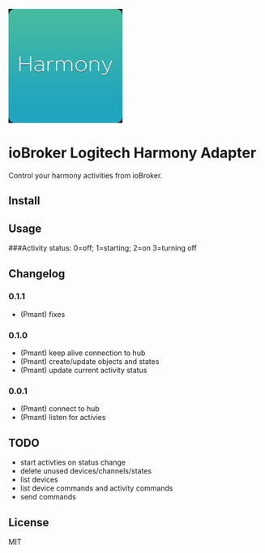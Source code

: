 ![Logo](admin/harmony.jpeg)
# ioBroker Logitech Harmony Adapter

Control your harmony activities from ioBroker.

## Install

## Usage
###Activity status:
0=off;
1=starting;
2=on
3=turning off

## Changelog
### 0.1.1
* (Pmant) fixes
### 0.1.0
* (Pmant) keep alive connection to hub
* (Pmant) create/update objects and states
* (Pmant) update current activity status
### 0.0.1
* (Pmant) connect to hub
* (Pmant) listen for activies


## TODO
* start activties on status change
* delete unused devices/channels/states
* list devices 
* list device commands and activity commands
* send commands

## License

MIT



